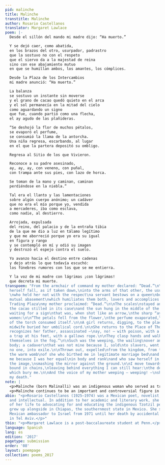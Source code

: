 ```yaml
---
pid: malinche
title: Malinche
transtitle: Malinche
author: Rosario Castellanos
translator: Margaret Lawlace
poem: |-
  Desde el sillón del mando mi madre dijo: “Ha muerto.”

  Y se dejó caer, como abatida,
  en los brazos del otro, usurpador, padrastro
  que la sostuvo no con el respeto
  que el siervo da a la majestad de reina
  sino con ese abajamiento mutuo
  en que se humillan ambos, los amantes, los cómplices.

  Desde la Plaza de los Intercambios
  mi madre anunció: “Ha muerto.”

  La balanza
  se sostuvo un instante sin moverse
  y el grano de cacao quedó quieto en el arca
  y el sol permanecía en la mitad del cielo
  como aguardando un signo
  que fue, cuando partió como una flecha,
  el ay agudo de las plañideras.

  “Se deshojó la flor de muchos pétalos,
  se evaporó el perfume,
  se consumió la llama de la antorcha.
  Una niña regresa, escarbando, al lugar
  en el que la partera depositó su ombligo.

  Regresa al Sitio de los que Vivieron.

  Reconoce a su padre asesinado,
  ay, ay, ay, con veneno, con puñal,
  con trampa ante sus pies, con lazo de horca.

  Se toman de la mano y caminan, caminan
  perdiéndose en la niebla.”

  Tal era el llanto y las lamentaciones
  sobre algún cuerpo anónimo; un cadáver
  que no era el mío porque yo, vendida
  a mercaderes, iba como esclava,
  como nadie, al destierro.

  Arrojada, expulsada
  del reino, del palacio y de la entraña tibia
  de la que me dio a luz en tálamo legítimo
  y que me aborreció porque yo era su igual
  en figura y rango
  y se contempló en mí y odió su imagen
  y destrozó el espejo contra el suelo.

  Yo avanzo hacia el destino entre cadenas
  y dejo atrás lo que todavía escuchó:
  los fúnebres rumores con los que se me entierra.

  Y la voz de mi madre con lágrimas ¡con lágrimas!
  que decreta mi muerte.
transpoem: "From the armchair of command my mother declared: “Dead.”\n\nAnd she let
  herself fall, as if taken down,\ninto the arms of that other, the usurper, the stepfather
  \nwho held her not with the respect\na servant bestows on a queen\nbut with that
  mutual abasement\nwhich humiliates them both, lovers and accomplices.\n\nFrom the
  Trading Plaza\nmy mother proclaimed: “Dead.”\n\nThe scales\nstayed an instant\nand
  the cacao stilled in its case\nand the sun hung in the middle of the sky,\nas if
  waiting for a sign\nthat was, when shot like an arrow,\nthe sharp “ay!” of the weeping
  women:\n\n“The petals fell from the flower,\nthe perfume evaporated,\nthe flame
  of the torch consumed itself.\n\nA girl returns, digging, to the place\nwhere the
  midwife buried her umbilical cord.\n\nShe returns to the Place of Those Who Lived.\n\nShe
  recognizes her father, assassinated —\nay, no! — with poison, with a dagger,\nwith
  a trap at his feet, with a gallows rope.\n\nThey clasp hands and walk, walk\nlosing
  themselves in the fog.”\n\nSuch was the weeping, the wailing\nover an anonymous
  body; a cadaver\nthat was not mine because I, sold\nto slavers, went, a slave,\na
  no one, into exile.\n\nThrown out, expelled\nfrom the kingdom, from the palace and
  the warm womb\nof she who birthed me in legitimate marriage bed\nand who despised
  me because I was her equal\nin body and rank\nand who saw herself in me and hated
  the image,\nsmashing the mirror against the ground.\n\nI move towards my destiny
  bound in chains,\nleaving behind everything I can still hear:\nthe deathly rumors
  which bury me.\n\nAnd the voice of my mother weeping — weeping! —\nshe who decrees
  my death."
note: |
  <p>Malinche (born Malinalli) was an indigenous woman who served as translator to Hernán Cortés during the <em>conquista</em>. After her father, a ruler of an Aztec village, died, Malinche was sold by her mother to Mayan slavers. As a result, she spoke both Náhuatl (the language of the Aztecs) and Mayan. She was then given to the Spaniards as a gift, where she proved useful in helping them communicate with native people. She learned Spanish as well and rose in Cortés’s esteem, developing an intimate relationship with him and bearing him a child.</p>
  <p>Malinche continues to be an important and controversial figure in Mexican culture. Historically, she has been viewed as a traitor to her people for assisting the Spaniards; however, some believe she has been unfairly scapegoated, her image mixed with that of Eve as treacherous woman, and that history has ignored the context of her life — particularly her enslavement — which influenced how she acted. Because she is such a significant cultural touchstone in Mexico, I wanted to retain a sense of her place by choosing to leave some understandable words in the original Spanish: <em>plaza</em>, <em>cacao</em>, and <em>ay</em>. I also wanted to retain a sense of time, since she was an actual historical figure, by utilizing some more antiquated words and phrases, such as “gallows,” “in legitimate marriage bed,” and “usurper.”</p>
abio: "<p>Rosario Castellanos (1925–1974) was a Mexican poet, novelist, playwright,
  and intellectual. In addition to her academic and literary work, she dedicated much
  of her life to advocating for and educating the indigenous Tzotzil people who she
  grew up alongside in Chiapas, the southernmost state in Mexico. She served as the
  Mexican ambassador to Israel from 1971 until her death by accidental electrocution
  in Tel Aviv.</p>"
tbio: "<p>Margaret Lawlace is a post-baccalaureate student at Penn.</p>"
language: Spanish
lang: es
edition: '2017'
pagetype: submission
order: '08'
layout: poempage
collection: poems_2017
---
```

